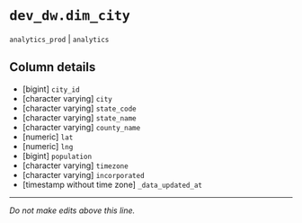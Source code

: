 # `dev_dw.dim_city`
`analytics_prod` | `analytics`

## Column details
* [bigint]    `city_id`
* [character varying] `city`
* [character varying] `state_code`
* [character varying] `state_name`
* [character varying] `county_name`
* [numeric]   `lat`
* [numeric]   `lng`
* [bigint]    `population`
* [character varying] `timezone`
* [character varying] `incorporated`
* [timestamp without time zone] `_data_updated_at`

-------------------------------------------------------------------------------
*Do not make edits above this line.*
